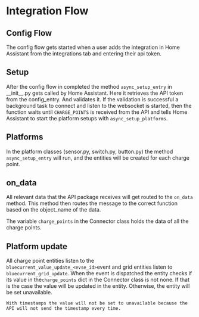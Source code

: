 # Integration Flow

## Config Flow

The config flow gets started when a user adds the integration in Home Assistant from the integrations tab and entering their api token.


## Setup
After the config flow in completed the method `async_setup_entry` in \_\_init\_\_.py gets called by Home Assistant.
Here it retrieves the API token from the config_entry. And validates it. If the validation is successful a background task to connect and listen to the websocket is started, then the function waits until `CHARGE_POINTS` is received from the API and tells Home Assistant to start the platform setups with `async_setup_platforms`.

## Platforms

In the platform classes (sensor.py, switch.py, button.py) the method `async_setup_entry` will run, and the entities will be created for each charge point.

## on_data

All relevant data that the API package receives will get routed to the `on_data` method.
This method then routes the message to the correct function based on the object_name of the data.

[](on-data)

The variable `charge_points` in the Connector class holds the data of all the charge points.

## Platform update

All charge point entities listen to the `bluecurrent_value_update_<evse_id>`event and grid entities listen to `bluecurrent_grid_update`. When the event is dispatched the entity checks if its value in the`charge_points` dict in the Connector class is not none. If that is the case the value will be updated in the entity. Otherwise, the entity will be set unavailable.

```{note}
With timestamps the value will not be set to unavailable because the API will not send the timestamp every time.
```
